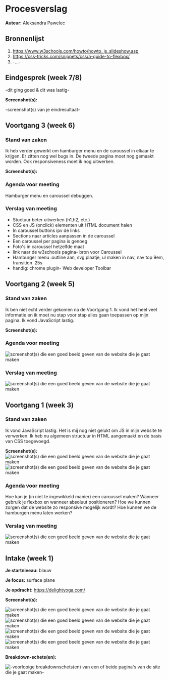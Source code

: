 # Procesverslag
**Auteur:** Aleksandra Pawelec


## Bronnenlijst
1. https://www.w3schools.com/howto/howto_js_slideshow.asp
2. https://css-tricks.com/snippets/css/a-guide-to-flexbox/
3. -...-



## Eindgesprek (week 7/8)

-dit ging goed & dit was lastig-

**Screenshot(s):**

-screenshot(s) van je eindresultaat-



## Voortgang 3 (week 6)

### Stand van zaken

Ik heb verder gewerkt om hamburger menu en de caroussel in elkaar te krijgen. 
Er zitten nog wel bugs in. De tweede pagina moet nog gemaakt worden. Ook 
responsiveness moet ik nog uitwerken.

**Screenshot(s):**

### Agenda voor meeting

Hamburger menu en caroussel debuggen.


### Verslag van meeting

- Stuctuur beter uitwerken (h1,h2, etc.)
- CSS en JS (onclick) elementen uit HTML document halen
- In caroussel buttons ipv de links
- Sections naar articles aanpassen in de caroussel
- Een caroussel per pagina is genoeg
- Foto's in caroussel hetzelfde maat
- link naar de w3schools pagina- bron voor Caroussel
- Hamburger menu :outline aan, svg plaatje, ul maken in nav, nav top 9em, transition .25s
- handig: chrome plugin- Web developer Toolbar



## Voortgang 2 (week 5)

### Stand van zaken

Ik ben niet echt verder gekomen na de Voortgang 1. Ik vond het heel veel informatie en
ik moet nu stap voor stap alles gaan toepassen op mijn pagina.
Ik vond JavaScript lastig.

**Screenshot(s):**

### Agenda voor meeting
![screenshot(s) die een goed beeld geven van de website die je gaat maken](images/agenda2.png)


### Verslag van meeting

![screenshot(s) die een goed beeld geven van de website die je gaat maken](images/voortgang1.svg)



## Voortgang 1 (week 3)

### Stand van zaken

Ik vond JavaScript lastig. Het is mij nog niet gelukt om JS in mijn website te verwerken.
Ik heb nu algemeen structuur in HTML aangemaakt en de basis van CSS toegevoegd.

**Screenshot(s):**
![screenshot(s) die een goed beeld geven van de website die je gaat maken](images/vg1s1.png)
![screenshot(s) die een goed beeld geven van de website die je gaat maken](images/vg1s2.png)
### Agenda voor meeting
Hoe kan je (in niet te ingewikkeld manier) een caroussel maken?
Wanneer gebruik je flexbox en wanneer absoluut positioneren?
Hoe we kunnen zorgen dat de website zo responsive mogelijk wordt?
Hoe kunnen we de hamburgen menu laten werken?

### Verslag van meeting

![screenshot(s) die een goed beeld geven van de website die je gaat maken](images/voortgang1.svg)



## Intake (week 1)

**Je startniveau:** blauw

**Je focus:** surface plane 

**Je opdracht:** https://delightyoga.com/

**Screenshot(s):**

![screenshot(s) die een goed beeld geven van de website die je gaat maken](images/screenshot_1.png)
![screenshot(s) die een goed beeld geven van de website die je gaat maken](images/screenshot_2.png)
![screenshot(s) die een goed beeld geven van de website die je gaat maken](images/screenshot_3.png)
![screenshot(s) die een goed beeld geven van de website die je gaat maken](images/screenshot_4.png)

**Breakdown-schets(en):**

![-voorlopige breakdownschets(en) van een of beide pagina's van de site die je gaat maken-](images/fe_breakdown_mobile_copy.svg)
